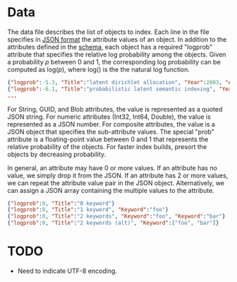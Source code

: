 <!--
NavPath: Knowledge Exploration Service
LinkLabel: Data
Url: KES/documentation/data
Weight: 49
-->

# Data
The data file describes the list of objects to index.  Each line in the file specifies in [JSON format](http://json.org/) the attribute values of an object.  In addition to the attributes defined in the [schema](Schema.md), each object has a required "logprob" attribute that specifies the relative log probability among the objects.  Given a probability *p* between 0 and 1, the corresponding log probability can be computed as log(*p*), where log() is the the natural log function.  

```json
{"logprob":-5.3, "Title":"latent dirichlet allocation", "Year":2003, "Author":{"Author.Name":"david m blei", "Author.Affiliation":"uc berkeley"}, "Author":{"Author.Name":"andrew y ng", "Author.Affiliation":"stanford"}, "Author":{"Author.Name":"michael i jordan", "Author.Affiliation":"uc berkeley"}}
{"logprob":-6.1, "Title":"probabilistic latent semantic indexing", "Year":1999, "Author":{"Author.Name":"thomas hofmann", "Author.Affiliation":"uc berkeley"}}
...
```

For String, GUID, and Blob attributes, the value is represented as a quoted JSON string.  For numeric attributes (Int32, Int64, Double), the value is represented as a JSON number.  For composite attributes, the value is a JSON object that specifies the sub-attribute values.  The special "prob" attribute is a floating-point value between 0 and 1 that represents the relative probability of the objects.  For faster index builds, presort the objects by decreasing probability.

In general, an attribute may have 0 or more values.  If an attribute has no value, we simply drop it from the JSON.  If an attribute has 2 or more values, we can repeat the attribute value pair in the JSON object.  Alternatively, we can assign a JSON array containing the multiple values to the attribute.

```json
{"logprob":0, "Title":"0 keyword"}
{"logprob":0, "Title":"1 keyword", "Keyword":"foo"}
{"logprob":0, "Title":"2 keywords", "Keyword":"foo", "Keyword":"bar"}
{"logprob":0, "Title":"2 keywords (alt)", "Keyword":["foo", "bar"]}
```

# TODO
* Need to indicate UTF-8 encoding.
